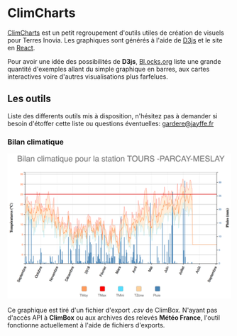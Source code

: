 # ClimCharts

[ClimCharts](https://jayffe.github.io/climcharts) est un petit regroupement d'outils utiles de création de visuels pour Terres Inovia.
Les graphiques sont générés à l'aide de [D3js](https://d3js.org) et le site en [React](https://reactjs.org).

Pour avoir une idée des possibilités de **D3js**, [Bl.ocks.org](https://bl.ocks.org/mbostock) liste
une grande quantité d'exemples allant du simple graphique en barres, aux cartes interactives voire d'autres visualisations
plus farfelues.



## Les outils

Liste des differents outils mis à disposition, n'hésitez pas à demander si besoin d'étoffer cette liste ou questions éventuelles:
[gardere@jayffe.fr](gardere@jayffe.fr)



### Bilan climatique

![Bilan climatique](https://raw.githubusercontent.com/jayffe/climcharts/master/public/img/bilanclimatique.png)

Ce graphique est tiré d'un fichier d'export _.csv_ de ClimBox. 
N'ayant pas d'accès API à **ClimBox** ou aux archives des relevés **Météo France**, 
l'outil fonctionne actuellement à l'aide de fichiers d'exports.




